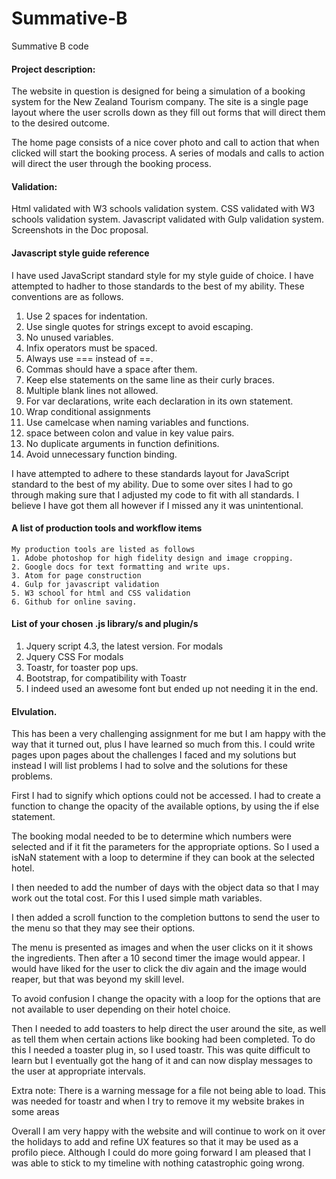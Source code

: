 # Summative-B
Summative B code

#### Project description:

The website in question is designed for being a simulation of a booking system for the New Zealand Tourism company. The site is a single page layout where the user scrolls down as they fill out forms that will direct them to the desired outcome.

The home page consists of a nice cover photo and call to action that when clicked will start the booking process.
	A series of modals and calls to action will direct the user through the booking process.

#### Validation:

Html validated with W3 schools validation system.
CSS validated with W3 schools validation system.
Javascript validated with Gulp validation system.
Screenshots in the Doc proposal.



#### Javascript style guide reference
I have used JavaScript standard style for my style guide of choice. I have attempted to hadher to those standards to the best of my ability. These conventions are as follows.
1.  Use 2 spaces for indentation.
2.  Use single quotes for strings except to avoid escaping.
3.  No unused variables.
4.  Infix operators must be spaced.
5.  Always use === instead of ==.
6.  Commas should have a space after them.
7.  Keep else statements on the same line as their curly braces.
8.  Multiple blank lines not allowed.
9.  For var declarations, write each declaration in its own statement.
10. Wrap conditional assignments
11. Use camelcase when naming variables and functions.
12. space between colon and value in key value pairs.
13. No duplicate arguments in function definitions.
14. Avoid unnecessary function binding.

I have attempted to adhere to these standards layout for JavaScript standard to the best of my ability. Due to some over sites I had to go through making sure that I adjusted my code to fit with all standards. I believe I have got them all however if I missed any it was unintentional.

#### A list of production tools and workflow items
	My production tools are listed as follows
	1. Adobe photoshop for high fidelity design and image cropping.
	2. Google docs for text formatting and write ups.
	3. Atom for page construction
	4. Gulp for javascript validation
	5. W3 school for html and CSS validation
	6. Github for online saving.  

####	List of your chosen .js library/s and plugin/s
1. Jquery script 4.3, the latest version. For modals
2. Jquery CSS For modals
3. Toastr, for toaster pop ups.
4. Bootstrap, for compatibility with Toastr
5. I indeed used an awesome font but ended up not needing it in the end.

#### Elvulation.
This has been a very challenging assignment for me but I am happy with the way that it turned out, plus I have learned so much from this. I could write pages upon pages about the challenges I faced and my solutions but instead I will list problems I had to solve and the solutions for these problems.  

First I had to signify which options could not be accessed. I had to create a function to change the opacity of the available options, by using the if else statement.

The booking modal needed to be to determine which numbers were selected and if it fit the parameters for the appropriate options. So I used a isNaN statement with a loop to determine if they can book at the selected hotel.

I then needed to add the number of days with the object data so that I may work out the total cost. For this I used simple math variables.

I then added a scroll function to the completion buttons to send the user to the menu so that they may see their options.

 The menu is presented as images and when the user clicks on it it shows the ingredients. Then after a 10 second timer the image would appear. I would have liked for the user to click the div again and the image would reaper, but that was beyond my skill level.

To avoid confusion I change the opacity with a loop for the options that are not available to user depending on their hotel choice.

Then I needed to add toasters to help direct the user around the site, as well as tell them when certain actions like booking had been completed. To do this I needed a toaster plug in, so I used toastr. This was quite difficult to learn but I eventually got the hang of it and can now display messages to the user at appropriate intervals.  

Extra note:
There is a warning message for a file not being able to load. This was needed for toastr and when I try to remove it my website brakes in some areas

Overall I am very happy with the website and will continue to work on it over the holidays to add and refine UX features so that it may be used as a profilo piece. Although I could do more going forward I am pleased that I was able to stick to my timeline with nothing catastrophic going wrong.  
